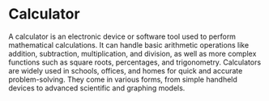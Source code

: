 # Calculator
A calculator is an electronic device or software tool used to perform mathematical calculations. It can handle basic arithmetic operations like addition, subtraction, multiplication, and division, as well as more complex functions such as square roots, percentages, and trigonometry. Calculators are widely used in schools, offices, and homes for quick and accurate problem-solving. They come in various forms, from simple handheld devices to advanced scientific and graphing models.
